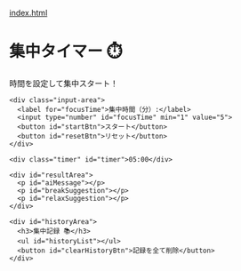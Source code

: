 [index.html](https://github.com/user-attachments/files/22940678/index.html)
<!DOCTYPE html>
<html lang="ja">
<head>
  <meta charset="UTF-8" />
  <meta name="viewport" content="width=device-width, initial-scale=1.0" />
  <title>集中タイマー</title>
  <link rel="stylesheet" href="style.css" />
</head>
<body>
  <div class="container">
    <h1>集中タイマー ⏱️</h1>
    <p>時間を設定して集中スタート！</p>

    <div class="input-area">
      <label for="focusTime">集中時間（分）:</label>
      <input type="number" id="focusTime" min="1" value="5">
      <button id="startBtn">スタート</button>
      <button id="resetBtn">リセット</button>
    </div>

    <div class="timer" id="timer">05:00</div>

    <div id="resultArea">
      <p id="aiMessage"></p>
      <p id="breakSuggestion"></p>
      <p id="relaxSuggestion"></p>
    </div>

    <div id="historyArea">
      <h3>集中記録 📚</h3>
      <ul id="historyList"></ul>
      <button id="clearHistoryBtn">記録を全て削除</button>
    </div>
  </div>

  <script src="script.js"></script>
</body>
</html>
